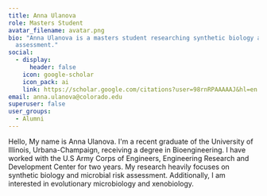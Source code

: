 ```yaml
---
title: Anna Ulanova
role: Masters Student
avatar_filename: avatar.png
bio: "Anna Ulanova is a masters student researching synthetic biology and microbial risk
  assessment."
social:
  - display:
      header: false
    icon: google-scholar
    icon_pack: ai
    link: https://scholar.google.com/citations?user=98rnRPAAAAAJ&hl=en
email: anna.ulanova@colorado.edu
superuser: false
user_groups:
  - Alumni
---
```

Hello, My name is Anna Ulanova. I'm a recent graduate of the University of Illinois, Urbana-Champaign, receiving a degree in Bioengineering. I have worked with the U.S Army Corps of Engineers, Engineering Research and Development Center for two years. My research heavily focuses on synthetic biology and microbial risk assessment. Additionally, I am interested in evolutionary microbiology and xenobiology.
